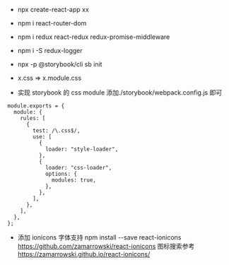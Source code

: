 - npx create-react-app xx
- npm i react-router-dom
- npm i redux react-redux redux-promise-middleware
- npm i -S redux-logger

- npx -p @storybook/cli sb init
- x.css => x.module.css

- 实现 storybook 的 css module
  添加./storybook/webpack.config.js 即可

```
module.exports = {
  module: {
    rules: [
      {
        test: /\.css$/,
        use: [
          {
            loader: "style-loader",
          },
          {
            loader: "css-loader",
            options: {
              modules: true,
            },
          },
        ],
      },
    ],
  },
};
```

- 添加 ionicons 字体支持
  npm install --save react-ionicons
  https://github.com/zamarrowski/react-ionicons
  图标搜索参考
  https://zamarrowski.github.io/react-ionicons/
